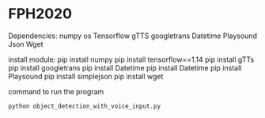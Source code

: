 # FPH2020
Dependencies:
    numpy 
    os
    Tensorflow
    gTTS
    googletrans
    Datetime
    Playsound
    Json
    Wget

install module:
    pip install numpy
    pip install tensorflow==1.14
    pip install gTTs
    pip install googletrans
    pip install Datetime
    pip install Datetime
    pip install Playsound
    pip install simplejson
    pip install wget


command to run the program

    python object_detection_with_voice_input.py
    
